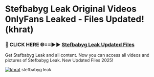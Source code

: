 # Stefbabyg Leak Original Videos 0nlyFans Leaked - Files Updated! (khrat)

<h3>🔴 CLICK HERE 🌐==►► <a href="https://tinyurl.com/2wckxsce" rel="nofollow">Stefbabyg Leak Updated Files</a></h3>

Get Stefbabyg Leak and all content. Now you can access all videos and pictures of Stefbabyg Leak. New Updated Files 2025!

[![khrat](https://i.imgur.com/AFduVYN.gif)](https://tinyurl.com/2wckxsce)
stefbabyg leak